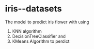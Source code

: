 # iris--datasets
The model to predict iris flower 
with using 
1. KNN algorithm 
2. DecisionTreeClassifier and 
3. KMeans Algorithm to perdict
